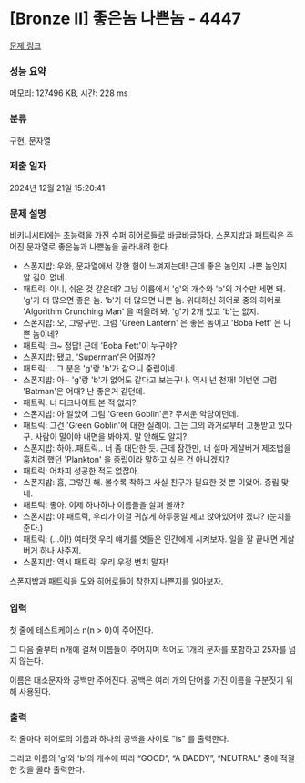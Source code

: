 # [Bronze II] 좋은놈 나쁜놈 - 4447 

[문제 링크](https://www.acmicpc.net/problem/4447) 

### 성능 요약

메모리: 127496 KB, 시간: 228 ms

### 분류

구현, 문자열

### 제출 일자

2024년 12월 21일 15:20:41

### 문제 설명

<p>비키니시티에는 초능력을 가진 수퍼 히어로들로 바글바글하다. 스폰지밥과 패트릭은 주어진 문자열로 좋은놈과 나쁜놈을 골라내려 한다.</p>

<ul>
	<li>스폰지밥: 우와, 문자열에서 강한 힘이 느껴지는데! 근데 좋은 놈인지 나쁜 놈인지 알 길이 없네.</li>
	<li>패트릭: 아니, 쉬운 것 같은데? 그냥 이름에서 'g'의 개수와 'b'의 개수만 세면 돼. 'g'가 더 많으면 좋은 놈. 'b'가 더 많으면 나쁜 놈. 위대하신 히어로 중의 히어로 'Algorithm Crunching Man' 을 떠올려 봐. 'g'가 2개 있고 'b'는 없지.</li>
	<li>스폰지밥: 오, 그렇구만. 그럼 'Green Lantern' 은 좋은 놈이고 'Boba Fett' 은 나쁜 놈이네?</li>
	<li>패트릭: 크~ 정답! 근데 'Boba Fett'이 누구야?</li>
	<li>스폰지밥: 됐고, 'Superman'은 어떨까?</li>
	<li>패트릭: ...그 분은 'g'랑 'b'가 같으니 중립이네.</li>
	<li>스폰지밥: 아~ 'g'랑 'b'가 없어도 같다고 보는구나. 역시 넌 천재! 이번엔 그럼 'Batman'은 어때? 난 좋은거 같던데.</li>
	<li>패트릭: 너 다크나이트 본 적 없지?</li>
	<li>스폰지밥: 아 알았어 그럼 'Green Goblin'은? 무서운 악당이던데.</li>
	<li>패트릭: 그건 'Green Goblin'에 대한 실례야. 그는 그의 과거로부터 고통받고 있다구. 사람이 말이야 내면을 봐야지. 말 안해도 알지?</li>
	<li>스폰지밥: 하아..패트릭.. 너 좀 대단한 듯. 근데 잠깐만, 너 설마 게살버거 제조법을 훔치려 했던 'Plankton' 을 중립이라 말하고 싶은 건 아니겠지?</li>
	<li>패트릭: 어차피 성공한 적도 없잖아.</li>
	<li>스폰지밥: 흠, 그렇긴 해. 볼수록 착하고 사실 친구가 필요한 것 뿐 이었어. 중립 맞네.</li>
	<li>패트릭: 좋아. 이제 하나하나 이름들을 살펴 볼까?</li>
	<li>스폰지밥: 야 패트릭, 우리가 이걸 귀찮게 하루종일 세고 앉아있어야 겠냐? (눈치를 준다.)</li>
	<li>패트릭: (...아!)  여태껏 우리 얘기를 엿들은 인간에게 시켜보자. 일을 잘 끝내면 게살버거 하나 사주지.</li>
	<li>스폰지밥: 역시 패트릭! 우리 우정 변치 말자!</li>
</ul>

<p><span style="line-height:1.6em">스폰지밥과 패트릭을 도와 히어로들이 착한지 나쁜지를 알아보자. </span></p>

### 입력 

 <p>첫 줄에 테스트케이스 n(n > 0)이 주어진다.</p>

<p>그 다음 줄부터 n개에 걸쳐 이름들이 주어지며 적어도 1개의 문자를 포함하고 25자를 넘지 않는다.</p>

<p>이름은 대소문자와 공백만 주어진다. 공백은 여러 개의 단어를 가진 이름을 구분짓기 위해 사용된다.</p>

### 출력 

 <p>각 줄마다 히어로의 이름과 하나의 공백을 사이로 "is" 를 출력한다.</p>

<p>그리고 이름의 'g'와 'b'의 개수에 따라 “GOOD”, “A BADDY”, “NEUTRAL”  중에 적절한 것을 골라 출력한다.</p>

